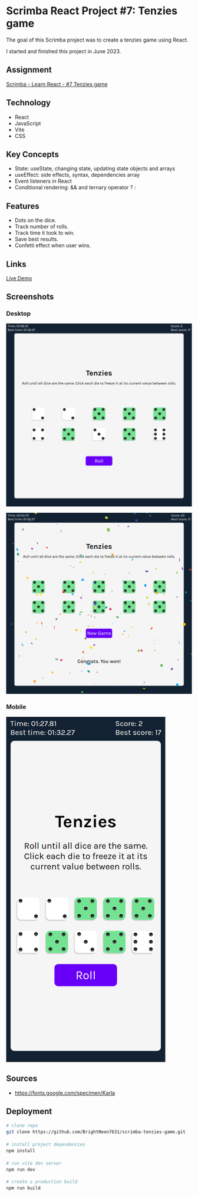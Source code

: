 # Scrimba React Project #7: Tenzies game

The goal of this Scrimba project was to create a tenzies game using React.

I started and finished this project in June 2023.

## Assignment

[Scrimba - Learn React - #7 Tenzies game](https://scrimba.com/learn/learnreact)

## Technology

- React
- JavaScript
- Vite
- CSS

## Key Concepts

- State: useState, changing state, updating state objects and arrays
- useEffect: side effects, syntax, dependencies array
- Event listeners in React
- Conditional rendering: && and ternary operator ? :

## Features

- Dots on the dice.
- Track number of rolls.
- Track time it took to win.
- Save best results.
- Confetti effect when user wins.

## Links

[Live Demo](https://bn7631-scrimba-tenzies-game.pages.dev)

## Screenshots

### Desktop

![Desktop Screenshot](screenshots/desktop1.png)

![Desktop Screenshot](screenshots/desktop2.png)

### Mobile

![Mobile Screenshot](screenshots/mobile.png)

## Sources

- https://fonts.google.com/specimen/Karla

## Deployment

```bash
# clone repo
git clone https://github.com/BrightNeon7631/scrimba-tenzies-game.git

# install project dependencies
npm install

# run vite dev server
npm run dev

# create a production build
npm run build
```